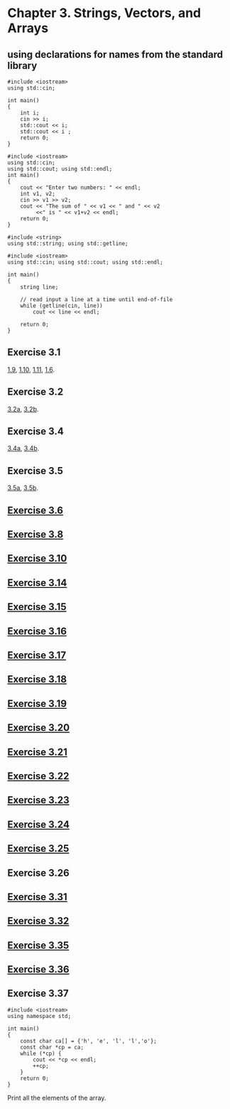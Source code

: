 # Chapter 3. Strings, Vectors, and Arrays
## using declarations for names from the standard library
```
#include <iostream>
using std::cin;

int main()
{
    int i;
    cin >> i;
    std::cout << i;
    std::cout << i ;
    return 0;
}
```
```
#include <iostream>
using std::cin;
using std::cout; using std::endl;
int main()
{
    cout << "Enter two numbers: " << endl;
    int v1, v2;
    cin >> v1 >> v2;
    cout << "The sum of " << v1 << " and " << v2
         <<" is " << v1+v2 << endl;
    return 0;
}
```

```
#include <string> 
using std::string; using std::getline;

#include <iostream> 
using std::cin; using std::cout; using std::endl;

int main() 
{
	string line;

	// read input a line at a time until end-of-file
	while (getline(cin, line))
		cout << line << endl;

	return 0;
}
```


## Exercise 3.1 
[1.9](https://github.com/Yiyiya/PrimerCPP/blob/master/Chapter03/1_9.cpp), 
[1.10](https://github.com/Yiyiya/PrimerCPP/blob/master/Chapter03/1_10.cpp),
[1.11](https://github.com/Yiyiya/PrimerCPP/blob/master/Chapter03/1_11.cpp),
[1.6](https://github.com/Yiyiya/PrimerCPP/blob/master/Chapter03/1_6.cpp).
## Exercise 3.2
[3.2a](https://github.com/Yiyiya/PrimerCPP/blob/master/Chapter03/3_02a.cpp),
[3.2b](https://github.com/Yiyiya/PrimerCPP/blob/master/Chapter03/3_02b.cpp).
## Exercise 3.4
[3.4a](https://github.com/Yiyiya/PrimerCPP/blob/master/Chapter03/3_04a.cpp),
[3.4b](https://github.com/Yiyiya/PrimerCPP/blob/master/Chapter03/3_04b.cpp).
## Exercise 3.5
[3.5a](https://github.com/Yiyiya/PrimerCPP/blob/master/Chapter03/3_05a.cpp),
[3.5b](https://github.com/Yiyiya/PrimerCPP/blob/master/Chapter03/3_05b.cpp).
## [Exercise 3.6](https://github.com/Yiyiya/PrimerCPP/blob/master/Chapter03/3_06.cpp)
## [Exercise 3.8](https://github.com/Yiyiya/PrimerCPP/blob/master/Chapter03/3_08.cpp)
## [Exercise 3.10](https://github.com/Yiyiya/PrimerCPP/blob/master/Chapter03/3_10.cpp)
## [Exercise 3.14](https://github.com/Yiyiya/PrimerCPP/blob/master/Chapter03/3_14.cpp)
## [Exercise 3.15](https://github.com/Yiyiya/PrimerCPP/blob/master/Chapter03/3_15.cpp)
## [Exercise 3.16](https://github.com/Yiyiya/PrimerCPP/blob/master/Chapter03/3_16.cpp)
## [Exercise 3.17](https://github.com/Yiyiya/PrimerCPP/blob/master/Chapter03/3_17.cpp)
## [Exercise 3.18](https://github.com/Yiyiya/PrimerCPP/blob/master/Chapter03/3_18.cpp)
## [Exercise 3.19](https://github.com/Yiyiya/PrimerCPP/blob/master/Chapter03/3_19.cpp)
## [Exercise 3.20](https://github.com/Yiyiya/PrimerCPP/blob/master/Chapter03/3_20.cpp)
## [Exercise 3.21](https://github.com/Yiyiya/PrimerCPP/blob/master/Chapter03/3_21.cpp)
## [Exercise 3.22](https://github.com/Yiyiya/PrimerCPP/blob/master/Chapter03/3_22.cpp)
## [Exercise 3.23](https://github.com/Yiyiya/PrimerCPP/blob/master/Chapter03/3_23.cpp)
## [Exercise 3.24](https://github.com/Yiyiya/PrimerCPP/blob/master/Chapter03/3_24.cpp)
## [Exercise 3.25](https://github.com/Yiyiya/PrimerCPP/blob/master/Chapter03/3_25.cpp)
## Exercise 3.26
## [Exercise 3.31](https://github.com/Yiyiya/PrimerCPP/blob/master/Chapter03/3_31.cpp)
## [Exercise 3.32](https://github.com/Yiyiya/PrimerCPP/blob/master/Chapter03/3_32.cpp)
## [Exercise 3.35](https://github.com/Yiyiya/PrimerCPP/blob/master/Chapter03/3_35.cpp)
## [Exercise 3.36](https://github.com/Yiyiya/PrimerCPP/blob/master/Chapter03/3_36.cpp)
## Exercise 3.37
```
#include <iostream>
using namespace std;

int main()
{
    const char ca[] = {'h', 'e', 'l', 'l','o'};
    const char *cp = ca;
    while (*cp) {
        cout << *cp << endl;
        ++cp;
    }
    return 0;
}
```
Print all the elements of the array.
